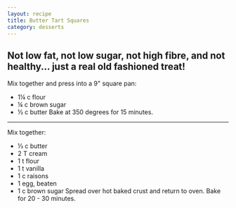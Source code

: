 ```yaml
---
layout: recipe
title: Butter Tart Squares
category: desserts
---
```

Not low fat, not low sugar, not high fibre, and not healthy...
just a real old fashioned treat! 
---
Mix together and press into a 9" square pan:
- 1¼ c flour
- ¼ c brown sugar
- ½ c butter
Bake at 350 degrees for 15 minutes.
---
Mix together:
- ⅓ c butter
- 2 T cream
- 1 t flour
- 1 t vanilla
- 1 c raisons
- 1 egg, beaten
- 1 c brown sugar
Spread over hot baked crust and return to oven.  Bake for 20 - 30 minutes.

